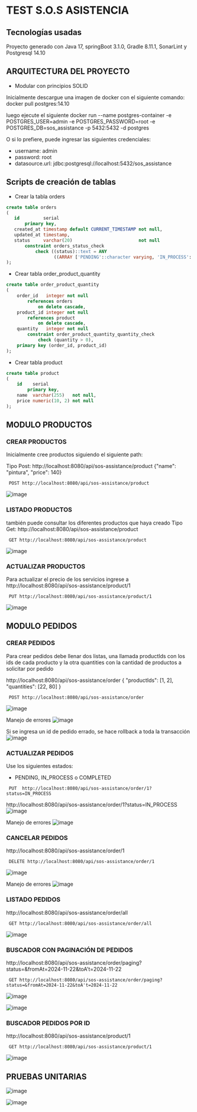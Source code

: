 # TEST S.O.S ASISTENCIA

## Tecnologías usadas
Proyecto generado con Java 17, springBoot 3.1.0, Gradle 8.11.1,  SonarLint  y Postgresql 14.10 

## ARQUITECTURA DEL PROYECTO
- Modular con principios SOLID

Inicialmente descargue una imagen de docker con el siguiente comando:
docker pull postgres:14.10

luego ejecute el siguiente 
docker run --name postgres-container -e POSTGRES_USER=admin -e POSTGRES_PASSWORD=root -e POSTGRES_DB=sos_assistance -p 5432:5432 -d postgres

O si lo prefiere, puede ingresar las siguientes credenciales: 
* username: admin
* password: root
* datasource.url: jdbc:postgresql://localhost:5432/sos_assistance

## Scripts de creación de tablas

- Crear la tabla orders
 ```sql 
create table orders
(
    id         serial
        primary key,
    created_at timestamp default CURRENT_TIMESTAMP not null,
    updated_at timestamp,
    status     varchar(20)                         not null
        constraint orders_status_check
            check ((status)::text = ANY
                   ((ARRAY ['PENDING'::character varying, 'IN_PROCESS'::character varying, 'COMPLETED'::character varying, 'CANCELLED'::character varying])::text[]))
);
```

- Crear tabla order_product_quantity
```sql
create table order_product_quantity
(
    order_id   integer not null
        references orders
            on delete cascade,
    product_id integer not null
        references product
            on delete cascade,
    quantity   integer not null
        constraint order_product_quantity_quantity_check
            check (quantity > 0),
    primary key (order_id, product_id)
);

```

- Crear tabla product
```sql
create table product
(
    id    serial
        primary key,
    name  varchar(255)   not null,
    price numeric(10, 2) not null
);
```


##  MODULO PRODUCTOS

### CREAR PRODUCTOS
Inicialmente cree productos siguiendo el siguiente path: 

Tipo Post: http://localhost:8080/api/sos-assistance/product
{"name": "pintura", "price": 140}
```http
 POST http://localhost:8080/api/sos-assistance/product
```
![image](https://github.com/user-attachments/assets/a604a496-f618-4deb-a712-7ea8d540db73)

### LISTADO PRODUCTOS
también puede consultar los diferentes productos que haya creado 
Tipo Get: http://localhost:8080/api/sos-assistance/product
```http
 GET http://localhost:8080/api/sos-assistance/product
```
![image](https://github.com/user-attachments/assets/e1cb86ab-ae4b-4774-9701-22b54c855e54)

### ACTUALIZAR PRODUCTOS
Para actualizar el precio de los servicios ingrese a
http://localhost:8080/api/sos-assistance/product/1
```http
 PUT http://localhost:8080/api/sos-assistance/product/1
```
![image](https://github.com/user-attachments/assets/afcacc6d-0cb9-4c17-8387-32c4dbfc8baf)

##  MODULO PEDIDOS

### CREAR PEDIDOS  
Para crear pedidos debe llenar dos listas, una llamada productIds con los ids de cada producto y la otra quantities con la cantidad de productos a solicitar por pedido

http://localhost:8080/api/sos-assistance/order
{
  "productIds": [1, 2],
  "quantities": [22, 80]
}
```http
 POST http://localhost:8080/api/sos-assistance/order
```
![image](https://github.com/user-attachments/assets/efd233c0-b58d-46f2-9714-e90f193baaad)

Manejo de errores 
![image](https://github.com/user-attachments/assets/5df9809a-4cf3-43d8-ba39-f2922f5352f6)

Si se ingresa un id de pedido errado, se hace rollback a toda la transacción
![image](https://github.com/user-attachments/assets/f00fcd8a-4178-4df7-9344-5d3eed780c63)

### ACTUALIZAR PEDIDOS  


Use los siguientes estados:
* PENDING, IN_PROCESS o COMPLETED

```http
 PUT  http://localhost:8080/api/sos-assistance/order/1?status=IN_PROCESS
```
http://localhost:8080/api/sos-assistance/order/1?status=IN_PROCESS
![image](https://github.com/user-attachments/assets/81811133-e5c8-4dab-8378-328a7102ba79)

Manejo de errores 
![image](https://github.com/user-attachments/assets/9f44d1b0-caea-4ee0-8ae6-dbaf66cc0863)

### CANCELAR PEDIDOS  

http://localhost:8080/api/sos-assistance/order/1
```http
 DELETE http://localhost:8080/api/sos-assistance/order/1
```
![image](https://github.com/user-attachments/assets/e3e9d625-57ed-4ef7-8ee8-283390fbd8b2)


Manejo de errores 
![image](https://github.com/user-attachments/assets/35bb542c-e22f-471d-a934-c43d34cb6454)

### LISTADO PEDIDOS 

http://localhost:8080/api/sos-assistance/order/all
```http
 GET http://localhost:8080/api/sos-assistance/order/all
```
![image](https://github.com/user-attachments/assets/02327e2b-9b3c-491a-867a-525d239f934d)

### BUSCADOR CON PAGINACIÓN DE PEDIDOS 

http://localhost:8080/api/sos-assistance/order/paging?status=&fromAt=2024-11-22&toA't=2024-11-22
```http
 GET http://localhost:8080/api/sos-assistance/order/paging?status=&fromAt=2024-11-22&toA't=2024-11-22
```
![image](https://github.com/user-attachments/assets/642de58b-43f5-4552-8c52-b8feb4475199)


![image](https://github.com/user-attachments/assets/34889c82-22d1-4ffe-83d3-22ddfd598b97)

### BUSCADOR PEDIDOS POR ID
http://localhost:8080/api/sos-assistance/product/1
```http
 GET http://localhost:8080/api/sos-assistance/product/1
```
![image](https://github.com/user-attachments/assets/2dfed66a-f17d-47ae-be9f-18caecaf4eff)


##  PRUEBAS UNITARIAS
![image](https://github.com/user-attachments/assets/3e560c20-b49d-4cec-83f0-b24a6c9525c4)

![image](https://github.com/user-attachments/assets/18c3fcb9-504b-4c7a-afea-de37ca052d7e)


